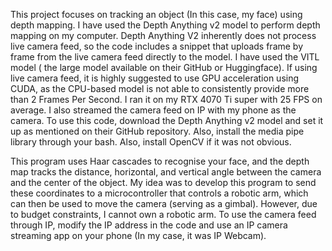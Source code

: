 This project focuses on tracking an object (In this case, my face) using depth mapping. I have used the Depth Anything v2 model to perform depth mapping on my computer. Depth Anything V2 inherently does not process live camera feed, so the code includes a snippet that uploads frame by frame from the live camera feed directly to the model. 
I have used the VITL model ( the large model available on their GitHub or Huggingface). If using live camera feed, it is highly suggested to use GPU acceleration using CUDA, as the CPU-based model is not able to consistently provide more than 2 Frames Per Second. I ran it on my RTX 4070 Ti super with 25 FPS on average. I also streamed the camera feed on IP with my phone as the camera.
To use this code, download the Depth Anything v2 model and set it up as mentioned on their GitHub repository. Also, install the media pipe library through your bash. Also, install OpenCV if it was not obvious.


This program uses Haar cascades to recognise your face, and the depth map tracks the distance, horizontal, and vertical angle between the camera and the center of the object. My idea was to develop this program to send these coordinates to a microcontroller that controls a robotic arm, which can then be used to move the camera (serving as a gimbal). However, due to budget constraints, I cannot own a robotic arm.
To use the camera feed through IP, modify the IP address in the code and use an IP camera streaming app on your phone (In my case, it was IP Webcam).
